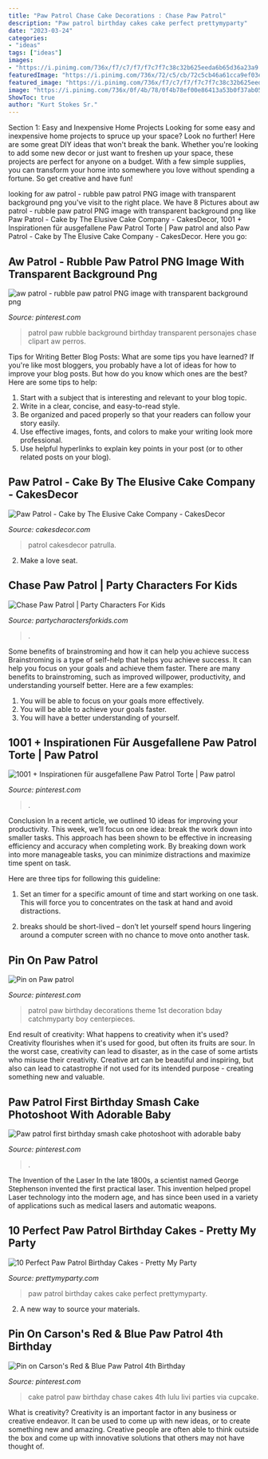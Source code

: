 ```yaml
---
title: "Paw Patrol Chase Cake Decorations : Chase Paw Patrol"
description: "Paw patrol birthday cakes cake perfect prettymyparty"
date: "2023-03-24"
categories:
- "ideas"
tags: ["ideas"]
images:
- "https://i.pinimg.com/736x/f7/c7/f7/f7c7f7c38c32b625eeda6b65d36a23a9.jpg"
featuredImage: "https://i.pinimg.com/736x/72/c5/cb/72c5cb46a61cca9ef03e2c03acd4770b.jpg"
featured_image: "https://i.pinimg.com/736x/f7/c7/f7/f7c7f7c38c32b625eeda6b65d36a23a9.jpg"
image: "https://i.pinimg.com/736x/0f/4b/78/0f4b78ef00e86413a53b0f37ab053661.jpg"
ShowToc: true
author: "Kurt Stokes Sr."
---
```



Section 1: Easy and Inexpensive Home Projects
Looking for some easy and inexpensive home projects to spruce up your space? Look no further! Here are some great DIY ideas that won't break the bank.
Whether you're looking to add some new decor or just want to freshen up your space, these projects are perfect for anyone on a budget. With a few simple supplies, you can transform your home into somewhere you love without spending a fortune. So get creative and have fun!

	

		
looking for aw patrol - rubble paw patrol PNG image with transparent background png you've visit to the right place. We have 8 Pictures about aw patrol - rubble paw patrol PNG image with transparent background png like Paw Patrol - Cake by The Elusive Cake Company - CakesDecor, 1001 + Inspirationen für ausgefallene Paw Patrol Torte | Paw patrol and also Paw Patrol - Cake by The Elusive Cake Company - CakesDecor. Here you go:
		
    
## Aw Patrol - Rubble Paw Patrol PNG Image With Transparent Background Png

<img loading=lazy src="https://i.pinimg.com/736x/f7/c7/f7/f7c7f7c38c32b625eeda6b65d36a23a9.jpg" onerror="this.onerror=null;this.src='https://tse4.mm.bing.net/th?id=OIP.jISltpgJnQX76wjT30PeXgHaHk&amp;pid=15.1';" alt="aw patrol - rubble paw patrol PNG image with transparent background png">

_Source: pinterest.com_

>patrol paw rubble background birthday transparent personajes chase clipart aw perros. 

	

Tips for Writing Better Blog Posts: What are some tips you have learned?
If you're like most bloggers, you probably have a lot of ideas for how to improve your blog posts. But how do you know which ones are the best? Here are some tips to help:
1. Start with a subject that is interesting and relevant to your blog topic.
2. Write in a clear, concise, and easy-to-read style.
3. Be organized and paced properly so that your readers can follow your story easily.
4. Use effective images, fonts, and colors to make your writing look more professional.
5. Use helpful hyperlinks to explain key points in your post (or to other related posts on your blog).

    
## Paw Patrol - Cake By The Elusive Cake Company - CakesDecor

<img loading=lazy src="https://pic.cakesdecor.com/m/xfbutbnzcudy9mapjqk8.jpg" onerror="this.onerror=null;this.src='https://tse1.mm.bing.net/th?id=OIP._pDJZfx-jmN6Po_kGDyUtAHaJ3&amp;pid=15.1';" alt="Paw Patrol - Cake by The Elusive Cake Company - CakesDecor">

_Source: cakesdecor.com_

>patrol cakesdecor patrulla. 

	

2. Make a love seat.

    
## Chase Paw Patrol | Party Characters For Kids

<img loading=lazy src="http://partycharactersforkids.com/wp-content/uploads/2017/01/paw-patrol-chase-party-characters-for-kids.jpg" onerror="this.onerror=null;this.src='https://tse3.mm.bing.net/th?id=OIP.3JMQ4037oVvjZGsd25QhxwHaE8&amp;pid=15.1';" alt="Chase Paw Patrol | Party Characters For Kids">

_Source: partycharactersforkids.com_

>. 

	

Some benefits of brainstroming and how it can help you achieve success
Brainstroming is a type of self-help that helps you achieve success. It can help you focus on your goals and achieve them faster. There are many benefits to brainstroming, such as improved willpower, productivity, and understanding yourself better. Here are a few examples: 
1) You will be able to focus on your goals more effectively.
2) You will be able to achieve your goals faster.
3) You will have a better understanding of yourself.

    
## 1001 + Inspirationen Für Ausgefallene Paw Patrol Torte | Paw Patrol

<img loading=lazy src="https://i.pinimg.com/736x/0f/4b/78/0f4b78ef00e86413a53b0f37ab053661.jpg" onerror="this.onerror=null;this.src='https://tse2.mm.bing.net/th?id=OIP.6MJ6aYgj8HCNBNuvGh8NKgHaHa&amp;pid=15.1';" alt="1001 + Inspirationen für ausgefallene Paw Patrol Torte | Paw patrol">

_Source: pinterest.com_

>. 

	

Conclusion
In a recent article, we outlined 10 ideas for improving your productivity. This week, we’ll focus on one idea: break the work down into smaller tasks.
This approach has been shown to be effective in increasing efficiency and accuracy when completing work. By breaking down work into more manageable tasks, you can minimize distractions and maximize time spent on task.

Here are three tips for following this guideline:

1) Set an timer for a specific amount of time and start working on one task. This will force you to concentrates on the task at hand and avoid distractions.

2) breaks should be short-lived – don’t let yourself spend hours lingering around a computer screen with no chance to move onto another task.

    
## Pin On Paw Patrol

<img loading=lazy src="https://i.pinimg.com/736x/15/67/62/156762c30c2ae5c2e9be845534221539--paw-patrol-party-ideas-decoration-paw-patrol-birthday-decorations.jpg" onerror="this.onerror=null;this.src='https://tse1.mm.bing.net/th?id=OIP.rgpL88WrTkDa5FugRufIEAHaJ3&amp;pid=15.1';" alt="Pin on Paw patrol">

_Source: pinterest.com_

>patrol paw birthday decorations theme 1st decoration bday catchmyparty boy centerpieces. 

	

End result of creativity: What happens to creativity when it's used?
Creativity flourishes when it's used for good, but often its fruits are sour. In the worst case, creativity can lead to disaster, as in the case of some artists who misuse their creativity. Creative art can be beautiful and inspiring, but also can lead to catastrophe if not used for its intended purpose - creating something new and valuable.

    
## Paw Patrol First Birthday Smash Cake Photoshoot With Adorable Baby

<img loading=lazy src="https://i.pinimg.com/736x/72/c5/cb/72c5cb46a61cca9ef03e2c03acd4770b.jpg" onerror="this.onerror=null;this.src='https://tse4.mm.bing.net/th?id=OIP.opyKIyA2k-mN9XkCyzUqTQHaE8&amp;pid=15.1';" alt="Paw patrol first birthday smash cake photoshoot with adorable baby">

_Source: pinterest.com_

>. 

	

The Invention of the Laser
In the late 1800s, a scientist named George Stephenson invented the first practical laser. This invention helped propel Laser technology into the modern age, and has since been used in a variety of applications such as medical lasers and automatic weapons.

    
## 10 Perfect Paw Patrol Birthday Cakes - Pretty My Party

<img loading=lazy src="http://www.prettymyparty.com/wp-content/uploads/2016/04/paw-patrol-cake-ideas-e1459735630545.jpg" onerror="this.onerror=null;this.src='https://tse3.mm.bing.net/th?id=OIP.4s4q3ByBqfW0L28n0CsI7AAAAA&amp;pid=15.1';" alt="10 Perfect Paw Patrol Birthday Cakes - Pretty My Party">

_Source: prettymyparty.com_

>paw patrol birthday cakes cake perfect prettymyparty. 

	

2. A new way to source your materials.

    
## Pin On Carson&#039;s Red &amp; Blue Paw Patrol 4th Birthday

<img loading=lazy src="https://i.pinimg.com/originals/fa/55/86/fa5586de9508953ff00e324b9c8b21e9.jpg" onerror="this.onerror=null;this.src='https://tse1.mm.bing.net/th?id=OIP.DXHwo-TTiGc5oLHHPYqZowHaJ4&amp;pid=15.1';" alt="Pin on Carson&#039;s Red &amp; Blue Paw Patrol 4th Birthday">

_Source: pinterest.com_

>cake patrol paw birthday chase cakes 4th lulu livi parties via cupcake. 

	

What is creativity?
Creativity is an important factor in any business or creative endeavor. It can be used to come up with new ideas, or to create something new and amazing. Creative people are often able to think outside the box and come up with innovative solutions that others may not have thought of.

